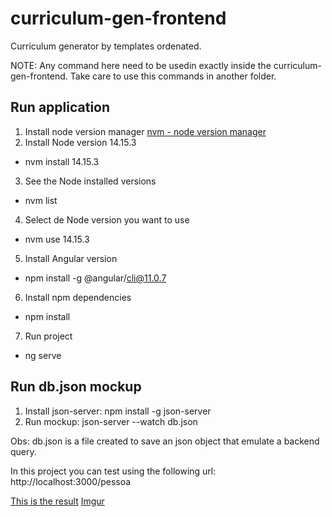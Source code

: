 # curriculum-gen-frontend
Curriculum generator by templates ordenated.

NOTE: Any command here need to be usedin exactly inside the curriculum-gen-frontend. Take care to use this commands in another folder.

## Run application
1. Install node version manager
[nvm - node version manager](https://github.com/coreybutler/nvm-windows)
2. Install Node version 14.15.3
* nvm install 14.15.3
3. See the Node installed versions
* nvm list
4. Select de Node version you want to use
* nvm use 14.15.3
5. Install Angular version
* npm install -g @angular/cli@11.0.7
6. Install npm dependencies
* npm install
7. Run project
* ng serve

## Run db.json mockup
1. Install json-server: npm install -g json-server
2. Run mockup: json-server --watch db.json

Obs: db.json is a file created to save an json object that emulate a backend query.

In this project you can test using the following url: 
http://localhost:3000/pessoa

<u>This is the result</u>
[Imgur](https://i.imgur.com/yd6GgPC.png)